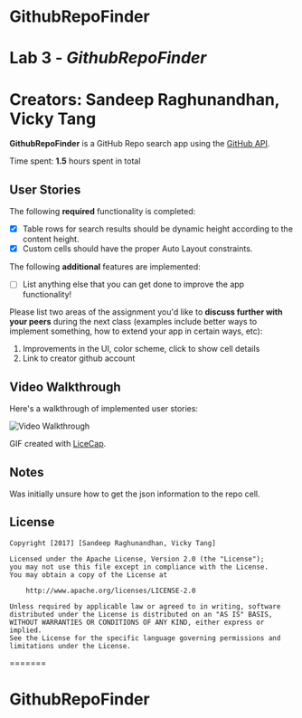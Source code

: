 # GithubRepoFinder
# Lab 3 - *GithubRepoFinder*
# Creators: Sandeep Raghunandhan, Vicky Tang

**GithubRepoFinder** is a GitHub Repo search app using the [GitHub API](https://developer.github.com/v3/search/#search-repositories).

Time spent: **1.5** hours spent in total

## User Stories

The following **required** functionality is completed:

- [X] Table rows for search results should be dynamic height according to the content height.
- [X] Custom cells should have the proper Auto Layout constraints.

The following **additional** features are implemented:

- [ ] List anything else that you can get done to improve the app functionality!

Please list two areas of the assignment you'd like to **discuss further with your peers** during the next class (examples include better ways to implement something, how to extend your app in certain ways, etc):

1. Improvements in the UI, color scheme, click to show cell details
2. Link to creator github account

## Video Walkthrough

Here's a walkthrough of implemented user stories:

<img src='https://github.com/vctang/GithubRepoFinder/blob/master/demo.gif' title='Video Walkthrough' width='' alt='Video Walkthrough' />

GIF created with [LiceCap](http://www.cockos.com/licecap/).

## Notes

Was initially unsure how to get the json information to the repo cell.

## License

    Copyright [2017] [Sandeep Raghunandhan, Vicky Tang]

    Licensed under the Apache License, Version 2.0 (the "License");
    you may not use this file except in compliance with the License.
    You may obtain a copy of the License at

        http://www.apache.org/licenses/LICENSE-2.0

    Unless required by applicable law or agreed to in writing, software
    distributed under the License is distributed on an "AS IS" BASIS,
    WITHOUT WARRANTIES OR CONDITIONS OF ANY KIND, either express or implied.
    See the License for the specific language governing permissions and
    limitations under the License.
=======
# GithubRepoFinder
